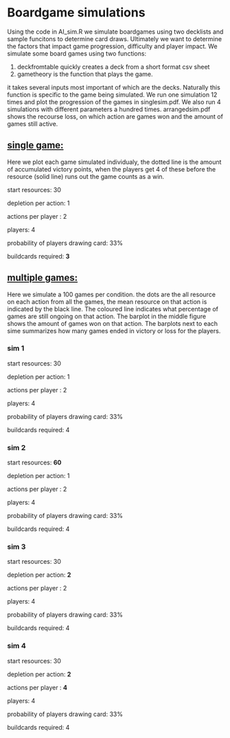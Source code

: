 # Boardgame simulations

Using the code in AI_sim.R we simulate boardgames using two decklists and sample funcitons to determine card draws. Ultimately we want to determine the factors that impact game progression, difficulty and player impact.
We simulate some board games using two functions:

1. deckfromtable quickly creates a deck from a short format csv sheet
2. gametheory is the function that plays the game. 

it takes several inputs most important of which are the decks. Naturally this function is specific to the game being simulated. We run one simulation 12 times and plot the progression of the games in singlesim.pdf. We also run 4 simulations with different parameters a hundred times. arrangedsim.pdf shows the recourse loss, on which action are games won and the amount of games still active. 

## [single game:](figures/singlesim.pdf)
Here we plot each game simulated individualy, the dotted line is the amount of accumulated victory points, when the players get 4 of these before the resource (solid line) runs out the game counts as a win.


start resources: 30

depletion per action: 1

actions per player : 2

players: 4

probability of players drawing card: 33%

buildcards required: **3**

## [multiple games:](figures/arrangedsim.pdf)
Here we simulate a 100 games per condition. the dots are the all resource on each action from all the games, the mean resource on that action is indicated by the black line. The coloured line indicates what percentage of games are still ongoing on that action. The barplot in the middle figure shows the amount of games won on that action. The barplots next to each sime summarizes how many games ended in victory or loss for the players.

### sim 1
start resources: 30

depletion per action: 1

actions per player : 2

players: 4

probability of players drawing card: 33%

buildcards required: 4

### sim 2
start resources: **60**

depletion per action: 1

actions per player : 2

players: 4

probability of players drawing card: 33%

buildcards required: 4

### sim 3
start resources: 30

depletion per action: **2**

actions per player : 2

players: 4

probability of players drawing card: 33%

buildcards required: 4

### sim 4
start resources: 30

depletion per action: **2**

actions per player : **4**

players: 4

probability of players drawing card: 33%

buildcards required: 4

